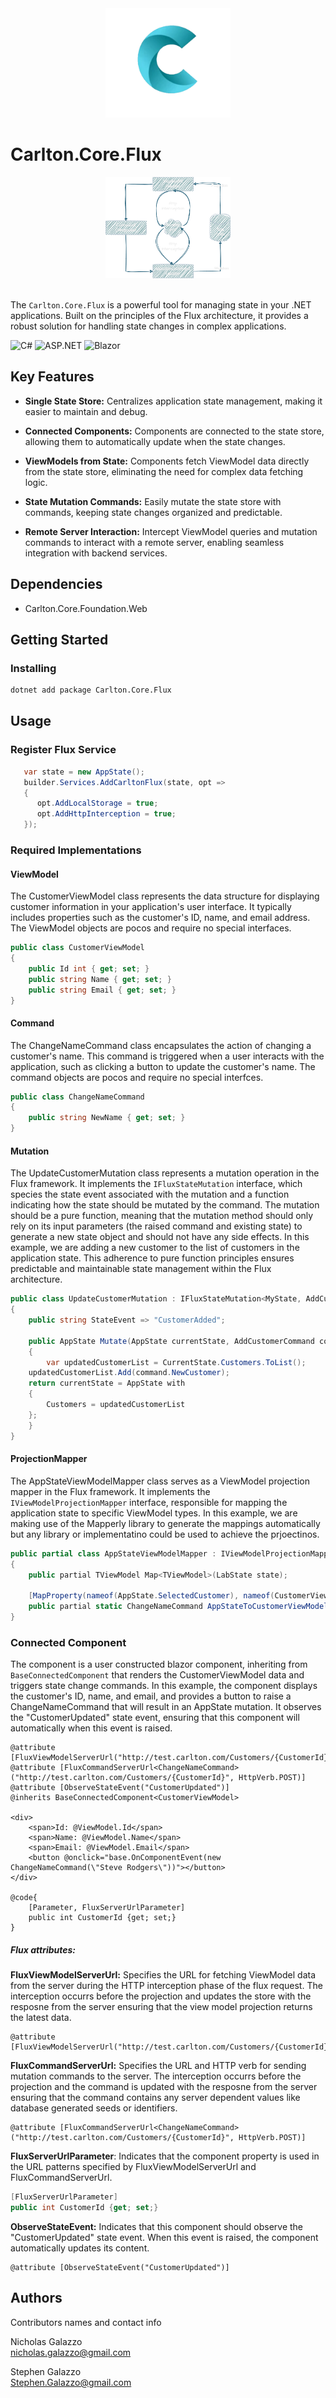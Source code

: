 <div align="center">
	<img src="../../Components/Carlton.Core.Components/wwwroot/images/CarltonLogo.png" alt="Image Alt Text" width="200" />
</div>

# Carlton.Core.Flux

<div align="center">
	<img src="../../../CarltonFlux.png" alt="Image Alt Text" width="200" />
</div>  
<br/>

The `Carlton.Core.Flux` is a powerful tool for managing state in your .NET applications. Built on the principles of the Flux architecture, it provides a robust solution for handling state changes in complex applications.

![C#](https://img.shields.io/badge/language-C%23-blue)
![ASP.NET](https://img.shields.io/badge/ASP.NET-blue)
![Blazor](https://img.shields.io/badge/Blazor-blue)

## Key Features

- **Single State Store:** Centralizes application state management, making it easier to maintain and debug.

- **Connected Components:** Components are connected to the state store, allowing them to automatically update when the state changes.

- **ViewModels from State:** Components fetch ViewModel data directly from the state store, eliminating the need for complex data fetching logic.

- **State Mutation Commands:** Easily mutate the state store with commands, keeping state changes organized and predictable.

- **Remote Server Interaction:** Intercept ViewModel queries and mutation commands to interact with a remote server, enabling seamless integration with backend services.

## Dependencies

* Carlton.Core.Foundation.Web

## Getting Started

### Installing

```bash
dotnet add package Carlton.Core.Flux
```
## Usage

### Register Flux Service

```cs
   var state = new AppState();
   builder.Services.AddCarltonFlux(state, opt =>
   {
      opt.AddLocalStorage = true;
      opt.AddHttpInterception = true;
   }); 
```

### Required Implementations

#### ViewModel
The CustomerViewModel class represents the data structure for displaying customer information in your application's user interface. It typically includes properties such as the customer's ID, name, and email address. The ViewModel objects are pocos and require no special interfaces.

```cs
public class CustomerViewModel
{
	public Id int { get; set; }
	public string Name { get; set; }
	public string Email { get; set; }
}
```
#### Command
The ChangeNameCommand class encapsulates the action of changing a customer's name. This command is triggered when a user interacts with the application, such as clicking a button to update the customer's name. The command objects are pocos
and require no special interfces.
```cs
public class ChangeNameCommand
{
	public string NewName { get; set; }
}
```
#### Mutation
The UpdateCustomerMutation class represents a mutation operation in the Flux framework. It implements the `IFluxStateMutation` interface, which species the state event associated with the mutation and a function indicating how the state should be mutated by the command. The mutation should be a pure function, meaning that the mutation method should only rely on its input parameters (the raised command and existing state) to generate a new state object and should not have any side effects. In this example, we are adding a new customer to the list of customers in the application state. This adherence to pure function principles ensures predictable and maintainable state management within the Flux architecture.
```cs
public class UpdateCustomerMutation : IFluxStateMutation<MyState, AddCustomerCommand>
{
    public string StateEvent => "CustomerAdded";

    public AppState Mutate(AppState currentState, AddCustomerCommand command)
    {
    	var updatedCustomerList = CurrentState.Customers.ToList();
	updatedCustomerList.Add(command.NewCustomer);
	return currentState = AppState with
	{
		Customers = updatedCustomerList
	};
    }
}
```
#### ProjectionMapper
The AppStateViewModelMapper class serves as a ViewModel projection mapper in the Flux framework. It implements the `IViewModelProjectionMapper` interface, responsible for mapping the application state to specific ViewModel types. In this example, we are making use of the Mapperly library to generate the mappings automatically but any library or implementatino could be used to achieve the prjoectinos.

```cs
public partial class AppStateViewModelMapper : IViewModelProjectionMapper<AppState>
{
    public partial TViewModel Map<TViewModel>(LabState state);

    [MapProperty(nameof(AppState.SelectedCustomer), nameof(CustomerViewModel))]
    public partial static ChangeNameCommand AppStateToCustomerViewModelProjection(AppState state);
}
```

### Connected Component
The component is a user constructed blazor component, inheriting from `BaseConnectedComponent` that renders the CustomerViewModel data and triggers state change commands. In this example, the component displays the customer's ID, name, and email, and provides a button to raise a ChangeNameCommand that will result in an AppState mutation. It observes the "CustomerUpdated" state event, ensuring that this component will automatically when this event is raised. 

```cshtml
@attribute [FluxViewModelServerUrl("http://test.carlton.com/Customers/{CustomerId}")]
@attribute [FluxCommandServerUrl<ChangeNameCommand>("http://test.carlton.com/Customers/{CustomerId}", HttpVerb.POST)]
@attribute [ObserveStateEvent("CustomerUpdated")]
@inherits BaseConnectedComponent<CustomerViewModel>

<div>
	<span>Id: @ViewModel.Id</span>
	<span>Name: @ViewModel.Name</span>
	<span>Email: @ViewModel.Email</span>
	<button @onclick="base.OnComponentEvent(new ChangeNameCommand(\"Steve Rodgers\"))"></button>
</div>

@code{
	[Parameter, FluxServerUrlParameter]
	public int CustomerId {get; set;}
}
```
##### Flux attributes:

**FluxViewModelServerUrl:** Specifies the URL for fetching ViewModel data from the server during the HTTP interception phase of the flux request. The interception occurrs before the projection and updates the store with the resposne from the server ensuring that the view model projection returns the latest data.
```cshtml
@attribute [FluxViewModelServerUrl("http://test.carlton.com/Customers/{CustomerId}")]
```
**FluxCommandServerUrl:** Specifies the URL and HTTP verb for sending mutation commands to the server. The interception occurrs before the projection and the command is updated with the resposne from the server ensuring that the command contains any server dependent values like database generated seeds or identifiers.
```cshtml
@attribute [FluxCommandServerUrl<ChangeNameCommand>("http://test.carlton.com/Customers/{CustomerId}", HttpVerb.POST)]
```
**FluxServerUrlParameter**: Indicates that the component property is used in the URL patterns specified by FluxViewModelServerUrl and FluxCommandServerUrl.
```cs
[FluxServerUrlParameter]
public int CustomerId {get; set;}
```
**ObserveStateEvent:** Indicates that this component should observe the "CustomerUpdated" state event. When this event is raised, the component automatically updates its content.
```cshtml
@attribute [ObserveStateEvent("CustomerUpdated")]
```
## Authors

Contributors names and contact info

Nicholas Galazzo  
nicholas.galazzo@gmail.com

Stephen Galazzo  
Stephen.Galazzo@gmail.com

